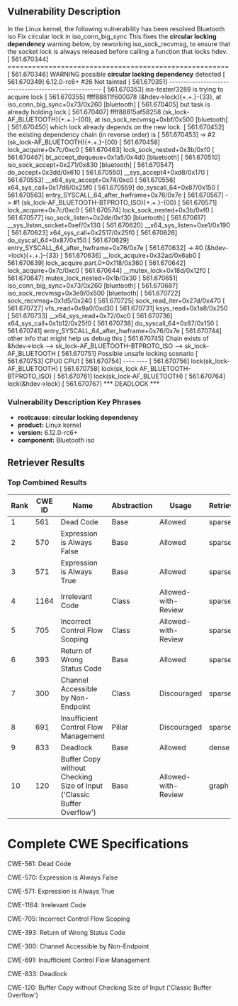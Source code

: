 ## Vulnerability Description
In the Linux kernel, the following vulnerability has been resolved Bluetooth iso Fix circular lock in iso_conn_big_sync This fixes the **circular locking dependency** warning below, by reworking iso_sock_recvmsg, to ensure that the socket lock is always released before calling a function that locks hdev. [ 561.670344] ====================================================== [ 561.670346] WARNING possible **circular locking dependency** detected [ 561.670349] 6.12.0-rc6+ #26 Not tainted [ 561.670351] ------------------------------------------------------ [ 561.670353] iso-tester/3289 is trying to acquire lock [ 561.670355] ffff88811f600078 (&hdev->lock){+.+.}-{33}, at iso_conn_big_sync+0x73/0x260 [bluetooth] [ 561.670405] but task is already holding lock [ 561.670407] ffff88815af58258 (sk_lock-AF_BLUETOOTH){+.+.}-{00}, at iso_sock_recvmsg+0xbf/0x500 [bluetooth] [ 561.670450] which lock already depends on the new lock. [ 561.670452] the existing dependency chain (in reverse order) is [ 561.670453] -> #2 (sk_lock-AF_BLUETOOTH){+.+.}-{00} [ 561.670458] lock_acquire+0x7c/0xc0 [ 561.670463] lock_sock_nested+0x3b/0xf0 [ 561.670467] bt_accept_dequeue+0x1a5/0x4d0 [bluetooth] [ 561.670510] iso_sock_accept+0x271/0x830 [bluetooth] [ 561.670547] do_accept+0x3dd/0x610 [ 561.670550] __sys_accept4+0xd8/0x170 [ 561.670553] __x64_sys_accept+0x74/0xc0 [ 561.670556] x64_sys_call+0x17d6/0x25f0 [ 561.670559] do_syscall_64+0x87/0x150 [ 561.670563] entry_SYSCALL_64_after_hwframe+0x76/0x7e [ 561.670567] -> #1 (sk_lock-AF_BLUETOOTH-BTPROTO_ISO){+.+.}-{00} [ 561.670571] lock_acquire+0x7c/0xc0 [ 561.670574] lock_sock_nested+0x3b/0xf0 [ 561.670577] iso_sock_listen+0x2de/0xf30 [bluetooth] [ 561.670617] __sys_listen_socket+0xef/0x130 [ 561.670620] __x64_sys_listen+0xe1/0x190 [ 561.670623] x64_sys_call+0x2517/0x25f0 [ 561.670626] do_syscall_64+0x87/0x150 [ 561.670629] entry_SYSCALL_64_after_hwframe+0x76/0x7e [ 561.670632] -> #0 (&hdev->lock){+.+.}-{33} [ 561.670636] __lock_acquire+0x32ad/0x6ab0 [ 561.670639] lock_acquire.part.0+0x118/0x360 [ 561.670642] lock_acquire+0x7c/0xc0 [ 561.670644] __mutex_lock+0x18d/0x12f0 [ 561.670647] mutex_lock_nested+0x1b/0x30 [ 561.670651] iso_conn_big_sync+0x73/0x260 [bluetooth] [ 561.670687] iso_sock_recvmsg+0x3e9/0x500 [bluetooth] [ 561.670722] sock_recvmsg+0x1d5/0x240 [ 561.670725] sock_read_iter+0x27d/0x470 [ 561.670727] vfs_read+0x9a0/0xd30 [ 561.670731] ksys_read+0x1a8/0x250 [ 561.670733] __x64_sys_read+0x72/0xc0 [ 561.670736] x64_sys_call+0x1b12/0x25f0 [ 561.670738] do_syscall_64+0x87/0x150 [ 561.670741] entry_SYSCALL_64_after_hwframe+0x76/0x7e [ 561.670744] other info that might help us debug this [ 561.670745] Chain exists of &hdev->lock --> sk_lock-AF_BLUETOOTH-BTPROTO_ISO --> sk_lock-AF_BLUETOOTH [ 561.670751] Possible unsafe locking scenario [ 561.670753] CPU0 CPU1 [ 561.670754] ---- ---- [ 561.670756] lock(sk_lock-AF_BLUETOOTH) [ 561.670758] lock(sk_lock AF_BLUETOOTH-BTPROTO_ISO) [ 561.670761] lock(sk_lock-AF_BLUETOOTH) [ 561.670764] lock(&hdev->lock) [ 561.670767] *** DEADLOCK ***

### Vulnerability Description Key Phrases
- **rootcause:** **circular locking dependency**
- **product:** Linux kernel
- **version:** 6.12.0-rc6+
- **component:** Bluetooth iso

## Retriever Results

### Top Combined Results

| Rank | CWE ID | Name | Abstraction | Usage  | Retrievers | Individual Scores |
|------|--------|------|-------------|-------|------------|-------------------|
| 1 | 561 | Dead Code | Base | Allowed | sparse | 1.684 |
| 2 | 570 | Expression is Always False | Base | Allowed | sparse | 1.454 |
| 3 | 571 | Expression is Always True | Base | Allowed | sparse | 1.454 |
| 4 | 1164 | Irrelevant Code | Class | Allowed-with-Review | sparse | 1.422 |
| 5 | 705 | Incorrect Control Flow Scoping | Class | Allowed-with-Review | sparse | 1.408 |
| 6 | 393 | Return of Wrong Status Code | Base | Allowed | sparse | 1.372 |
| 7 | 300 | Channel Accessible by Non-Endpoint | Class | Discouraged | sparse | 1.245 |
| 8 | 691 | Insufficient Control Flow Management | Pillar | Discouraged | sparse | 1.121 |
| 9 | 833 | Deadlock | Base | Allowed | dense | 0.552 |
| 10 | 120 | Buffer Copy without Checking Size of Input ('Classic Buffer Overflow') | Base | Allowed-with-Review | graph | 0.002 |



# Complete CWE Specifications

CWE-561: Dead Code

CWE-570: Expression is Always False

CWE-571: Expression is Always True

CWE-1164: Irrelevant Code

CWE-705: Incorrect Control Flow Scoping

CWE-393: Return of Wrong Status Code

CWE-300: Channel Accessible by Non-Endpoint

CWE-691: Insufficient Control Flow Management

CWE-833: Deadlock

CWE-120: Buffer Copy without Checking Size of Input ('Classic Buffer Overflow')
